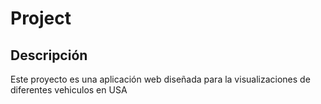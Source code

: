 # Project 
## Descripción

Este proyecto es una aplicación web diseñada para la visualizaciones de diferentes vehiculos en USA
